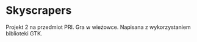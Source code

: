 # Skyscrapers
Projekt 2 na przedmiot PRI. Gra w wieżowce. Napisana z wykorzystaniem biblioteki GTK.
